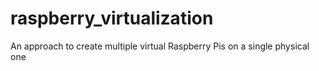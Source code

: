 # raspberry_virtualization
An approach to create multiple virtual Raspberry Pis on a single physical one
